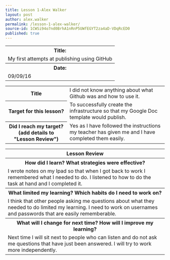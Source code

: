 ```yaml
---
title: Lesson 1-Alex Walker
layout: post
author: alex.walker
permalink: /lesson-1-alex-walker/
source-id: 1CWSi94o7nd0BrhA1nRnP5UWfEGYT2za4aD-VDqRcED0
published: true
---
```

<centre>
<table>
  <tr>
    <th>Title:  </th>
  </tr>
  <tr>
    <td>My first attempts at publishing using GitHub  </td>
    </tr>
    <tr>
    <th> Date:  </th>
    </tr>
    <tr>
    <td>09/09/16</td>
  </tr>
</table>


<table>
  <tr>
    <th>Title</th>
    <td>I did not know anything about what Github was and how to use it.</td>
  </tr>
  <tr>
    <th>Target for this lesson?</th>
    <td>To successfully create the infrastructure so that my Google Doc template would publish.</td>
  </tr>
  <tr>
    <th>Did I reach my target? 
(add details to "Lesson Review")</th>
    <td>Yes as I have followed the instructions my teacher has given me and I have completed them easily.</td>
  </tr>
</table>


<table>
  <tr>
    <th>Lesson Review</th>
  </tr>
  <tr>
    <th>How did I learn? What strategies were effective? </th>
  </tr>
  <tr>
    <td>I wrote notes on my Ipad so that when I got back to work I remembered what I needed to do. I listened to how to do the task at hand and I completed it.</td>
  </tr>
  <tr>
    <th>What limited my learning? Which habits do I need to work on? </th>
  </tr>
  <tr>
    <td>I think that other people asking me questions about what they needed to do limited my learning. I need to work on usernames and passwords that are easily rememberable.</td>
  </tr>
  <tr>
    <th>What will I change for next time? How will I improve my learning?</th>
  </tr>
  <tr>
    <td>Next time I will sit next to people who can listen and do not ask me questions that have just been answered. I will try to work more independently.</td>
  </tr>
</table>
</centre>

